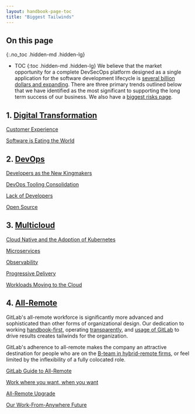 ```yaml
---
layout: handbook-page-toc
title: "Biggest Tailwinds"
---
```


## On this page
{:.no_toc .hidden-md .hidden-lg}

- TOC
{:toc .hidden-md .hidden-lg}
We believe that the market opportunity for a complete DevSecOps platform designed as a single application for the software development lifecycle is [several billion dollars and expanding](/handbook/sales/tam/#:~:text=Total%20Addressable%20Market%20(TAM)%20is,revenue%20per%20user%20(ARPU).&text=Additional%20potential%20users%3A,Product%20managers). There are three primary trends outlined below that we have identified as the most significant to supporting the long term success of our business.
We also have a [biggest risks page](/handbook/leadership/biggest-risks/).

## 1. [Digital Transformation](/blog/2019/03/19/reduce-cycle-time-digital-transformation/)
[Customer Experience](https://docs.gitlab.com/ee/ci/review_apps/index.html#visual-reviews)

[Software is Eating the World](https://a16z.com/2011/08/20/why-software-is-eating-the-world/)

## 2. [DevOps](/devops)

[Developers as the New Kingmakers](https://dzone.com/articles/developers-are-the-new-kingmakers)

[DevOps Tooling Consolidation](https://devops.com/challenges-devops-standardization/)

[Lack of Developers](https://stackoverflow.blog/2017/03/09/developer-hiring-trends-2017/)

[Open Source](/20-years-open-source/)

## 3. [Multicloud](/topics/multicloud/)
[Cloud Native and the Adoption of Kubernetes](/cloud-native/)

[Microservices](/topics/microservices/)

[Observability](https://siliconangle.com/2019/09/30/quickening-race-lead-cloud-native-computing-observability/)

[Progressive Delivery](/blog/2019/04/19/progressive-delivery-using-review-apps/)

[Workloads Moving to the Cloud](https://www.synopsys.com/blogs/software-security/cloud-migration-business/)

## 4. [All-Remote](/company/culture/all-remote/)

GitLab's all-remote workforce is significantly more advanced and sophisticated than other forms of organizational design. Our dedication to working [handbook-first](/company/culture/all-remote/handbook-first-documentation/), operating [transparently](/handbook/values/#transparency), and [usage of GitLab](/solutions/gitlab-for-remote/) to drive results creates tailwinds for the organization.

GitLab's adherence to all-remote makes the company an attractive destination for people who are on the [B-team in hybrid-remote firms](/company/culture/all-remote/hybrid-remote/#all-remote-upgrade), or feel limited by the inflexibility of a fully colocated role. 

[GitLab Guide to All-Remote](/company/culture/all-remote/guide/)

[Work where you want, when you want](https://jorgdesign.springeropen.com/articles/10.1186/s41469-020-00087-8) 

[All-Remote Upgrade](/company/culture/all-remote/hybrid-remote/#all-remote-upgrade)

[Our Work-From-Anywhere Future](https://hbr.org/2020/11/our-work-from-anywhere-future)
